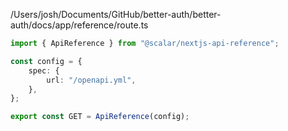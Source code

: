 /Users/josh/Documents/GitHub/better-auth/better-auth/docs/app/reference/route.ts
```typescript
import { ApiReference } from "@scalar/nextjs-api-reference";

const config = {
	spec: {
		url: "/openapi.yml",
	},
};

export const GET = ApiReference(config);

```
